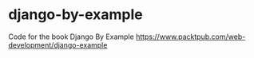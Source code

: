 # django-by-example

Code for the book Django By Example https://www.packtpub.com/web-development/django-example
